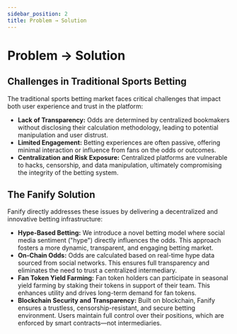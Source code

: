```yaml
---
sidebar_position: 2
title: Problem → Solution
---
```


# Problem → Solution


## Challenges in Traditional Sports Betting

The traditional sports betting market faces critical challenges that impact both user experience and trust in the platform:

- **Lack of Transparency:** Odds are determined by centralized bookmakers without disclosing their calculation methodology, leading to potential manipulation and user distrust.
- **Limited Engagement:** Betting experiences are often passive, offering minimal interaction or influence from fans on the odds or outcomes.
- **Centralization and Risk Exposure:** Centralized platforms are vulnerable to hacks, censorship, and data manipulation, ultimately compromising the integrity of the betting system.

## The Fanify Solution

Fanify directly addresses these issues by delivering a decentralized and innovative betting infrastructure:

- **Hype-Based Betting:** We introduce a novel betting model where social media sentiment ("hype") directly influences the odds. This approach fosters a more dynamic, transparent, and engaging betting market.
- **On-Chain Odds:** Odds are calculated based on real-time hype data sourced from social networks. This ensures full transparency and eliminates the need to trust a centralized intermediary.
- **Fan Token Yield Farming:** Fan token holders can participate in seasonal yield farming by staking their tokens in support of their team. This enhances utility and drives long-term demand for fan tokens.
- **Blockchain Security and Transparency:** Built on blockchain, Fanify ensures a trustless, censorship-resistant, and secure betting environment. Users maintain full control over their positions, which are enforced by smart contracts—not intermediaries.